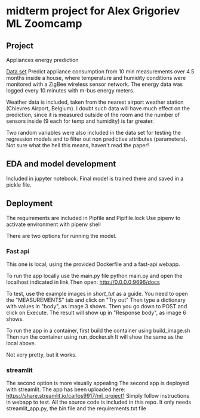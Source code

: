 # midterm project for Alex Grigoriev ML Zoomcamp

## Project

Appliances energy prediction

[Data set](https://archive.ics.uci.edu/ml/datasets/Appliances+energy+prediction)
Predict appliance consumption from 10 min measurements over 4.5 months
inside a house, where temperature and humidity conditions were monitored with a ZigBee wireless sensor network. 
The energy data was logged every 10 minutes with m-bus energy meters. 

Weather data is included, taken from the nearest airport weather station (Chievres Airport, Belgium).
I doubt such data will have much effect on the prediction, since it is measured outside
of the room and the number of sensors inside (9 each for temp and humidity) is far greater.

Two random variables were also included in the data set for testing the regression models and to filter out non predictive attributes (parameters). Not sure what the hell this means, haven't read the paper!


## EDA and model development

Included in jupyter notebook. 
Final model is trained there and saved in a pickle file.

## Deployment

The requirements are included in Pipfile and Pipifile.lock
Use pipenv to activate environment with
pipenv shell

There are two options for running the model.

### Fast api
This one is local, using the provided Dockerfile
and a fast-api webapp.

To run the app locally use the main.py file
python main.py
and open the localhost indicated in link
Then open:
http://0.0.0.0:9696/docs

To test, use the example images in *short_tut* as a guide.
You need to open the "MEASUREMENTS" tab and click on "Try out"
Then type a dictionary with values in "body", as image 3 shows.
Then you go down to POST and click on Execute.
The result will show up in "Response body", as image 6 shows.

To run the app in a container, first build the container using
build_image.sh
Then run the container using
run_docker.sh
It will show the same as the local above.

Not very pretty, but it works.

### streamlit
The second option is more visually appealing
The second app is deployed with streamlit. The app has been
uploaded here:
https://share.streamlit.io/carlos9917/ml_project1
Simply follow instructions in webapp to test.
All the source code is included in this repo.
It only needs streamlit_app.py, the bin file and the requirements.txt file

